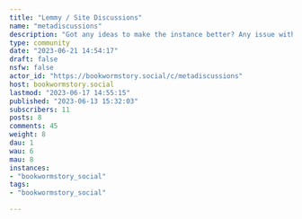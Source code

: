 ```yaml
---
title: "Lemmy / Site Discussions" 
name: "metadiscussions"
description: "Got any ideas to make the instance better? Any issue with federating from your home instance? Post it here."
type: community
date: "2023-06-21 14:54:17"
draft: false
nsfw: false
actor_id: "https://bookwormstory.social/c/metadiscussions"
host: bookwormstory.social
lastmod: "2023-06-17 14:55:15"
published: "2023-06-13 15:32:03"
subscribers: 11
posts: 8
comments: 45
weight: 8
dau: 1
wau: 6
mau: 8
instances:
- "bookwormstory_social"
tags: 
- "bookwormstory_social"

---
```

